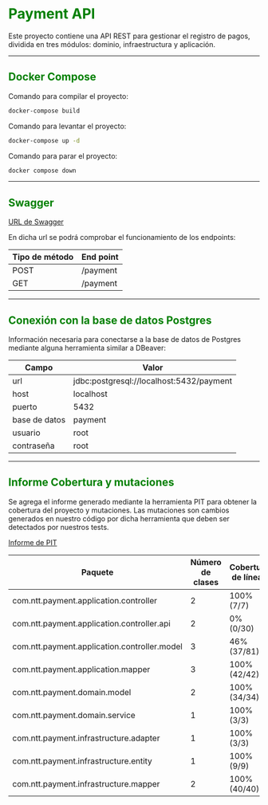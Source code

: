 # <span style="color: green;">Payment API</span>

Este proyecto contiene una API REST para gestionar el registro de pagos, dividida en tres módulos: dominio, infraestructura y aplicación.

___

## <span style="color: green;">Docker Compose</span>

Comando para compilar el proyecto:
```bash
docker-compose build
```

Comando para levantar el proyecto:
```bash
docker-compose up -d
```

Comando para parar el proyecto:
```bash
docker compose down
```
___

## <span style="color: green;">Swagger</span>

[URL de Swagger](http://localhost:8080/swagger-ui/index.html)

En dicha url se podrá comprobar el funcionamiento de los endpoints:

| Tipo de método | End point |
|----------------|-----------|
| POST           | /payment  |
| GET            | /payment  |

___

## <span style="color: green;">Conexión con la base de datos Postgres</span>

Información necesaria para conectarse a la base de datos de Postgres mediante alguna herramienta similar a DBeaver:

| Campo         | Valor                                    |
|---------------|------------------------------------------|
| url           | jdbc:postgresql://localhost:5432/payment |
| host          | localhost                                |
| puerto        | 5432                                     |
| base de datos | payment                                  |
| usuario       | root                                     |
| contraseña    | root                                     |

___

## <span style="color: green;">Informe Cobertura y mutaciones</span>

Se agrega el informe generado mediante la herramienta PIT para obtener la cobertura del proyecto y mutaciones.
Las mutaciones son cambios generados en nuestro código por dicha herramienta que deben ser detectados por nuestros tests.

[Informe de PIT](./report/index.html)

| Paquete                                      | Número de clases | Cobertura de líneas | Cobertura de mutaciones | Calidad de los tests |
|----------------------------------------------|------------------|---------------------|-------------------------|----------------------|
| com.ntt.payment.application.controller       | 2                | 100% (7/7)          | 100% (4/4)              | 100% (4/4)           |
| com.ntt.payment.application.controller.api   | 2                | 0%   (0/30)         | 0%   (0/13)             | 100% (0/0)           |
| com.ntt.payment.application.controller.model | 3                | 46%  (37/81)        | 41%  (18/44)            | 82%  (18/22)         |
| com.ntt.payment.application.mapper           | 3                | 100% (42/42)        | 100% (21/21)            | 100% (21/21)         |
| com.ntt.payment.domain.model                 | 2                | 100% (34/34)        | 45%  (35/77)            | 58%  (35/60)         |
| com.ntt.payment.domain.service               | 1                | 100% (3/3)          | 100% (2/2)              | 100% (2/2)           |
| com.ntt.payment.infrastructure.adapter       | 1                | 100% (3/3)          | 100% (2/2)              | 100% (2/2)           |
| com.ntt.payment.infrastructure.entity        | 1                | 100% (9/9)          | 100% (6/6)              | 100% (6/6)           |
| com.ntt.payment.infrastructure.mapper        | 2                | 100% (40/40)        | 100% (14/14)            | 100% (14/14)         |
